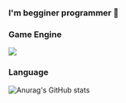 ### I'm begginer programmer 👋

### Game Engine
<img src="https://img.shields.io/badge/Csharp-#239120?style=for-the-badge&logo=기술스택아이콘&logoColor=black">

### Language

![Anurag's GitHub stats](https://github-readme-stats.vercel.app/api?username=marshmar&show_icons=true&theme=radical)
<!--
**marshmar/marshmar** is a ✨ _special_ ✨ repository because its `README.md` (this file) appears on your GitHub profile.

Here are some ideas to get you started:

- 🔭 I’m currently working on ...
- 🌱 I’m currently learning ...
- 👯 I’m looking to collaborate on ...
- 🤔 I’m looking for help with ...
- 💬 Ask me about ...
- 📫 How to reach me: ...
- 😄 Pronouns: ...
- ⚡ Fun fact: ...
-->
